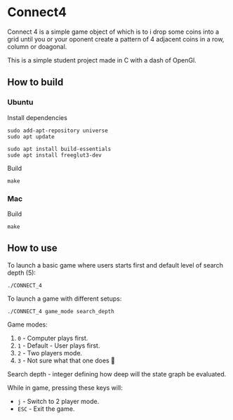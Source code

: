# Connect4

Connect 4 is a simple game object of which is to i
drop some coins into a grid until you or your oponent 
create a pattern of 4 adjacent coins in a row, column or doagonal.

This is a simple student project made in C with a dash of OpenGl.

## How to build

### Ubuntu

Install dependencies

```
sudo add-apt-repository universe
sudo apt update

sudo apt install build-essentials
sude apt install freeglut3-dev
```

Build

```
make
```

### Mac

Build

```
make
```
  
## How to use

To launch a basic game where users starts first and default level of search depth (5):

```
./CONNECT_4
```

To launch a game with different setups:

```
./CONNECT_4 game_mode search_depth
```

Game modes:
1. `0` - Computer plays first.
2. `1` - Default - User plays first.
3. `2` - Two players mode.
4. `3` - Not sure what that one does 🤖

Search depth - integer defining how deep will the state graph be evaluated.

While in game, pressing these keys will:
- `j` - Switch to 2 player mode.
- `ESC` - Exit the game.






